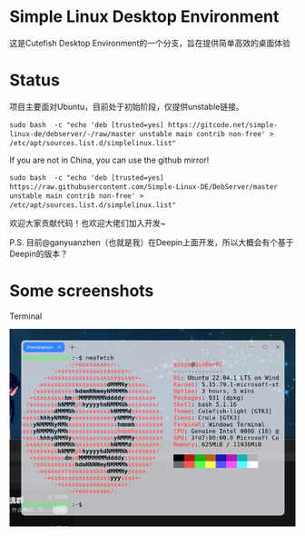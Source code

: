 # Simple Linux Desktop Environment

这是Cutefish Desktop Environment的一个分支，旨在提供简单高效的桌面体验

# Status

项目主要面对Ubuntu，目前处于初始阶段，仅提供unstable链接。

```shell
sudo bash  -c "echo 'deb [trusted=yes] https://gitcode.net/simple-linux-de/debserver/-/raw/master unstable main contrib non-free' > /etc/apt/sources.list.d/simplelinux.list"
```
If you are not in China, you can use the github mirror!

```shell
sudo bash  -c "echo 'deb [trusted=yes] https://raw.githubusercontent.com/Simple-Linux-DE/DebServer/master unstable main contrib non-free' > /etc/apt/sources.list.d/simplelinux.list"
```

欢迎大家贡献代码！也欢迎大佬们加入开发~

P.S. 目前@ganyuanzhen（也就是我）在Deepin上面开发，所以大概会有个基于Deepin的版本？

# Some screenshots

Terminal

![Terminal](profile/imgs/terminal.png)
